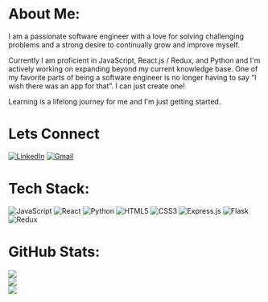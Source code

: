 # About Me:
I am a passionate software engineer with a love for solving challenging problems and a strong desire to continually grow and improve myself.

Currently I am proficient in JavaScript, React.js / Redux, and Python and I'm actively working on expanding beyond my current knowledge base. One of my favorite parts of being a software engineer is no longer having to say “I wish there was an app for that”. I can just create one!

Learning is a lifelong journey for me and I'm just getting started.

# Lets Connect
<p>
    <a href="https://www.linkedin.com/in/iandkaneshiro" target="_blank"><img alt="LinkedIn" src="https://img.shields.io/badge/-LinkedIn-0077B5?style=flat-square&logo=Linkedin&logoColor=white"></a>
    <a href="mailto:iandkaneshiro@gmail.com" target="_blank"><img alt="Gmail" src="https://img.shields.io/badge/Gmail-D14836?style=flat-square&logo=gmail&logoColor=white"></a>
</p>

# Tech Stack:
 ![JavaScript](https://img.shields.io/badge/javascript-%23323330.svg?style=for-the-badge&logo=javascript&logoColor=%23F7DF1E) ![React](https://img.shields.io/badge/react-%2320232a.svg?style=for-the-badge&logo=react&logoColor=%2361DAFB) ![Python](https://img.shields.io/badge/python-3670A0?style=for-the-badge&logo=python&logoColor=ffdd54) ![HTML5](https://img.shields.io/badge/html5-%23E34F26.svg?style=for-the-badge&logo=html5&logoColor=white) ![CSS3](https://img.shields.io/badge/css3-%231572B6.svg?style=for-the-badge&logo=css3&logoColor=white)   ![Express.js](https://img.shields.io/badge/express.js-%23404d59.svg?style=for-the-badge&logo=express&logoColor=%2361DAFB) ![Flask](https://img.shields.io/badge/flask-%23000.svg?style=for-the-badge&logo=flask&logoColor=white)  ![Redux](https://img.shields.io/badge/redux-%23593d88.svg?style=for-the-badge&logo=redux&logoColor=white)
# GitHub Stats:
![](https://github-readme-stats.vercel.app/api?username=iankaneshiro&theme=dark&hide_border=false&include_all_commits=false&count_private=false)<br/>
![](https://github-readme-streak-stats.herokuapp.com/?user=iankaneshiro&theme=dark&hide_border=false)<br/>
![](https://github-readme-stats.vercel.app/api/top-langs/?username=iankaneshiro&theme=dark&hide_border=false&include_all_commits=false&count_private=false&layout=compact)

